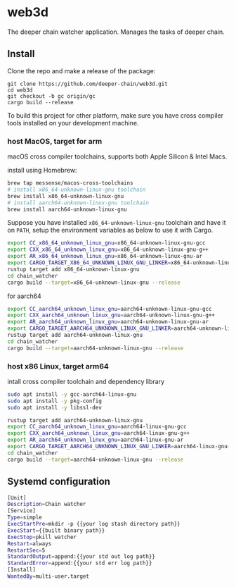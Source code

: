 # web3d

The deeper chain watcher application. Manages the tasks of deeper chain.

## Install

Clone the repo and make a release of the package:

``` shell
git clone https://github.com/deeper-chain/web3d.git
cd web3d
git checkout -b gc origin/gc
cargo build --release
```

To build this project for other platform, make sure you have cross compiler tools installed on your development machine.

### host MacOS, target for arm

macOS cross compiler toolchains, supports both Apple Silicon & Intel Macs.

install using Homebrew:

```bash
brew tap messense/macos-cross-toolchains
# install x86_64-unknown-linux-gnu toolchain
brew install x86_64-unknown-linux-gnu
# install aarch64-unknown-linux-gnu toolchain
brew install aarch64-unknown-linux-gnu
```

Suppose you have installed `x86_64-unknown-linux-gnu` toolchain and have it on `PATH`,
setup the environment variables as below to use it with Cargo.

```bash
export CC_x86_64_unknown_linux_gnu=x86_64-unknown-linux-gnu-gcc
export CXX_x86_64_unknown_linux_gnu=x86_64-unknown-linux-gnu-g++
export AR_x86_64_unknown_linux_gnu=x86_64-unknown-linux-gnu-ar
export CARGO_TARGET_X86_64_UNKNOWN_LINUX_GNU_LINKER=x86_64-unknown-linux-gnu-gcc
rustup target add x86_64-unknown-linux-gnu
cd chain_watcher
cargo build --target=x86_64-unknown-linux-gnu --release
```

for aarch64

```bash
export CC_aarch64_unknown_linux_gnu=aarch64-unknown-linux-gnu-gcc
export CXX_aarch64_unknown_linux_gnu=aarch64-unknown-linux-gnu-g++
export AR_aarch64_unknown_linux_gnu=aarch64-unknown-linux-gnu-ar
export CARGO_TARGET_AARCH64_UNKNOWN_LINUX_GNU_LINKER=aarch64-unknown-linux-gnu-gcc
rustup target add aarch64-unknown-linux-gnu
cd chain_watcher
cargo build --target=aarch64-unknown-linux-gnu --release
```

### host x86 Linux, target arm64

intall cross compiler toolchain and dependency library

```bash
sudo apt install -y gcc-aarch64-linux-gnu
sudo apt install -y pkg-config
sudo apt install -y libssl-dev
```


```bash
rustup target add aarch64-unknown-linux-gnu
export CC_aarch64_unknown_linux_gnu=aarch64-linux-gnu-gcc
export CXX_aarch64_unknown_linux_gnu=aarch64-linux-gnu-g++
export AR_aarch64_unknown_linux_gnu=aarch64-linux-gnu-ar
export CARGO_TARGET_AARCH64_UNKNOWN_LINUX_GNU_LINKER=aarch64-linux-gnu-gcc
cd chain_watcher
cargo build --target=aarch64-unknown-linux-gnu --release
```

## Systemd configuration
```bash
[Unit]
Description=Chain watcher
[Service]
Type=simple
ExecStartPre=mkdir -p {{your log stash directory path}}
ExecStart={{built binary path}}
ExecStop=pkill watcher
Restart=always
RestartSec=5
StandardOutput=append:{{your std out log path}}
StandardError=append:{{your std err log path}}
[Install]
WantedBy=multi-user.target
```
